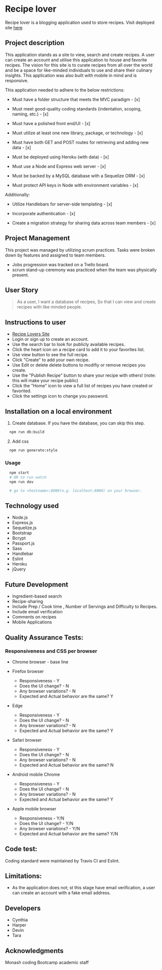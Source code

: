 # Recipe lover

Recipe lover is a blogging application used to store recipes. Visit deployed site [here](https://hhop-recipe-blog.herokuapp.com/)

## Project description 
This application stands as a site to view, search and create recipes. A user can create an account and utilise this application to house and favorite recipes. 
The vision for this site is to curate recipes from all over the world and be a space for like-minded individuals to use and share their culinary insights. This application was also built with mobile in mind and is responsive.


This application needed to adhere to the below restrictions: 

* Must have a folder structure that meets the MVC paradigm - [x]

* Must meet good-quality coding standards (indentation, scoping,  naming, etc.) - [x]

* Must have a polished front end/UI - [x]

* Must utilize at least one new library, package, or technology - [x]

* Must have both GET and POST routes for retrieving and adding new data - [x]

* Must be deployed using Heroku (with data) - [x]

* Must use a Node and Express web server - [x]

* Must be backed by a MySQL database with a Sequelize ORM - [x]

* Must protect API keys in Node with environment variables - [x]

Additionally:

* Utilize Handlebars for server-side templating - [x]

* Incorporate authentication - [x]

* Create a migration strategy for sharing data across team members - [x]

## Project Management
This project was managed by utilizing scrum practices. Tasks were broken down by features and assigned to team members. 
* Jobs progression was tracked on a Trello board.
* scrum stand-up ceremony was practiced when the team was physically present.

## User Story

> As a user,
> I want a database of recipes,
> So that I can view and create recipes with like minded people.


## Instructions to user

* [Recipe Lovers Site](https://hhop-recipe-blog.herokuapp.com)
* Login or sign up to create an account.
* Use the search bar to look for publicly available recipes.
* Click the heart icon on a recipe card to add it to your favorites list.
* Use view button to see the full recipe.
* Click "Create" to add your own recipe.
* Use Edit or delete delete buttons to modifiy or remove recipes you create.
* Use the "Publish Recipe" button to share your recipe with others! (note: this will make your recipe public)
* Click the "Home" icon to view a full list of recipes you have created or favorited.
* Click the settings icon to change you password.

## Installation on a local environment

1. Create database. If you have the database, you can skip this step.

```sh
  npm run db:build
```

2. Add css

```sh
  npm run generate:style
```

### Usage

```sh
  npm start
  # OR to run watch
  npm run dev

  # go to <hostname>:8080(e.g. localhost:8080) on your browser.
```

## Technology used

* Node.js
* Express.js
* Sequelize.js
* Bootstrap
* Bcrypt
* Passport.js
* Sass
* Handlebar
* Eslint
* Heroku
* jQuery

## Future Development

* Ingredient-based search
* Recipe-sharing
* Include Prep / Cook time , Number of  Servings and Difficulty to Recipes.
* Include email verification
* Comments on recipes
* Mobile Applications

## Quality Assurance Tests:

### Responsiveness and CSS per browser
* Chrome browser - base line 

* Firefox browser
  * Responsiveness - Y
  * Does the UI change? - N
  * Any browser variations? - N
  * Expected and Actual behavior are the same? Y

* Edge
  * Responsiveness - Y
  * Does the UI change? - N
  * Any browser variations? - N
  * Expected and Actual behavior are the same? Y

* Safari browser
  * Responsiveness - Y
  * Does the UI change? - N
  * Any browser variations? - N
  * Expected and Actual behavior are the same? N

* Android mobile Chrome
  * Responsiveness - Y
  * Does the UI change? - N
  * Any browser variations? - N
  * Expected and Actual behavior are the same? Y

* Apple mobile browser
  * Responsiveness - Y/N
  * Does the UI change? - Y/N
  * Any browser variations? - Y/N
  * Expected and Actual behavior are the same? Y/N

## Code test:
Coding standard were maintained by Travis CI and Eslint.

## Limitations:
* As the application does not; st this stage have email verification, a user can create an account with a fake email address.

## Developers
* Cynthia
* Harper
* Devin
* Tara 

## Acknowledgments
Monash coding Bootcamp academic staff
